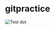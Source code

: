 # gitpractice

![Test dot](https://g.gravizo.com/source/svg?https%3A%2F%2Fraw.githubusercontent.com%2Fwen-yan%2Fgitpractice%2Fmaster%2Ftestdot.txt)
